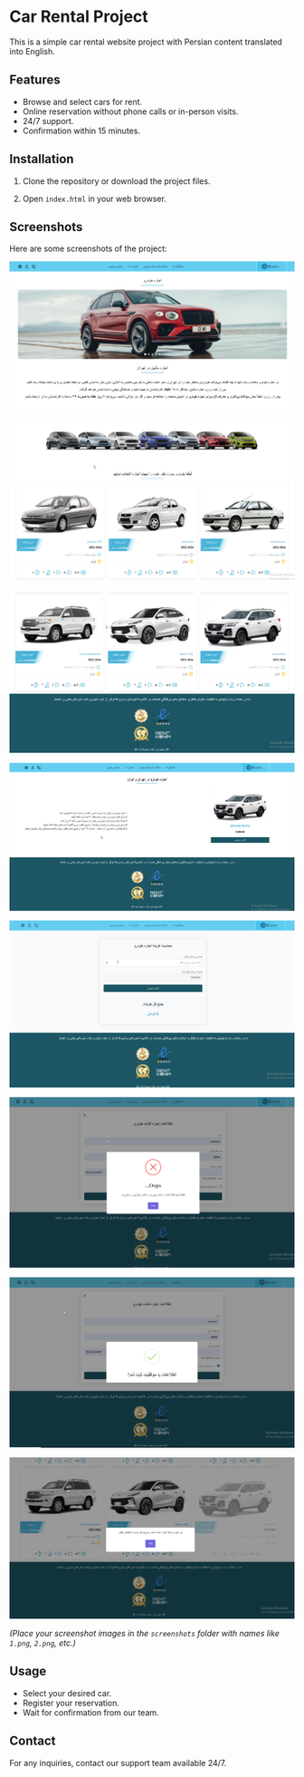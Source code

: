# Car Rental Project

This is a simple car rental website project with Persian content translated into English.

## Features

- Browse and select cars for rent.
- Online reservation without phone calls or in-person visits.
- 24/7 support.
- Confirmation within 15 minutes.

## Installation

1. Clone the repository or download the project files.

2. Open `index.html` in your web browser.

## Screenshots

Here are some screenshots of the project:


![Project Screenshot](screenshots/1.png)  


![Project Screenshot](screenshots/2.png)  


![Project Screenshot](screenshots/3.png)  


![Project Screenshot](screenshots/4.png)  


![Project Screenshot](screenshots/5.png)  


![Project Screenshot](screenshots/6.png)  


![Project Screenshot](screenshots/7.png)  


![Project Screenshot](screenshots/8.png)  

*(Place your screenshot images in the `screenshots` folder with names like `1.png`, `2.png`, etc.)*

## Usage

- Select your desired car.
- Register your reservation.
- Wait for confirmation from our team.

## Contact

For any inquiries, contact our support team available 24/7.
